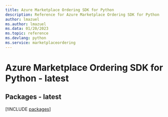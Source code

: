 ```yaml
---
title: Azure Marketplace Ordering SDK for Python
description: Reference for Azure Marketplace Ordering SDK for Python
author: lmazuel
ms.author: lmazuel
ms.data: 01/20/2023
ms.topic: reference
ms.devlang: python
ms.service: marketplaceordering
---
```

# Azure Marketplace Ordering SDK for Python - latest
## Packages - latest
[!INCLUDE [packages](marketplace-ordering-index.md)]